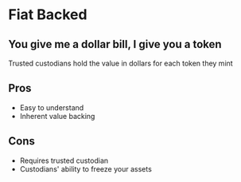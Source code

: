 # Fiat Backed

## You give me a dollar bill, I give you a token

Trusted custodians hold the value in dollars for each token they mint

## Pros

* Easy to understand
* Inherent value backing

## Cons

* Requires trusted custodian
* Custodians' ability to freeze your assets





